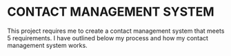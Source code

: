 # CONTACT MANAGEMENT SYSTEM

This project requires me to create a contact management system that meets 5 requirements. I have outlined below my process and how my contact management system works.  
